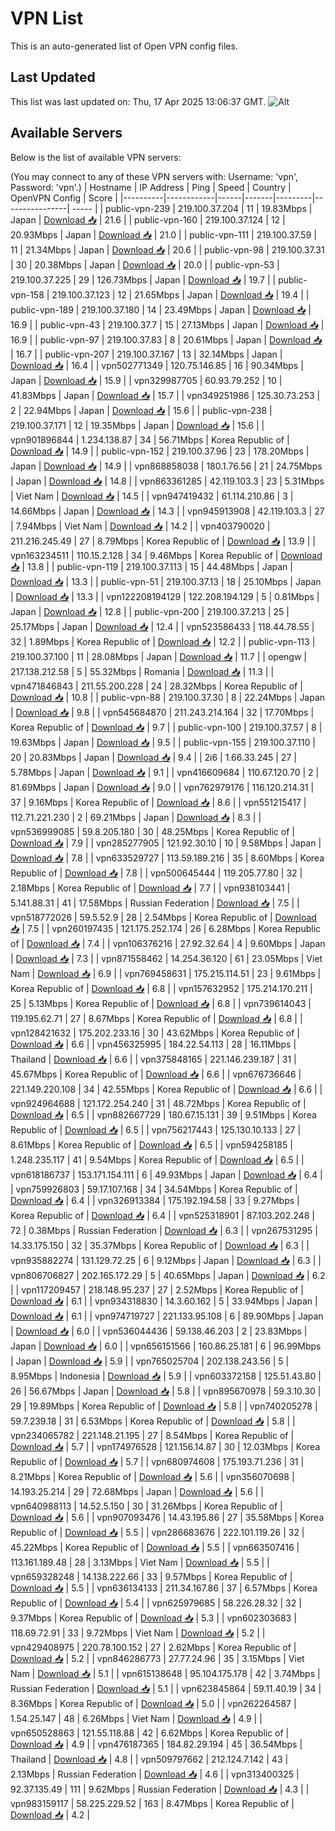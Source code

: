 # VPN List

This is an auto-generated list of Open VPN config files.

## Last Updated

This list was last updated on: Thu, 17 Apr 2025 13:06:37 GMT.
![Alt](https://repobeats.axiom.co/api/embed/186b98318ef1479477931607c1ad7d823f12451f.svg "Repobeats analytics image")

## Available Servers

Below is the list of available VPN servers:

(You may connect to any of these VPN servers with: Username: 'vpn', Password: 'vpn'.)
| Hostname | IP Address | Ping | Speed | Country | OpenVPN Config | Score |
|----------|------------|------|-------|---------|----------------| ----- |
| public-vpn-239 | 219.100.37.204 | 11 | 19.83Mbps | Japan | [Download 📥](./configs/server_0_JP.ovpn) | 21.6 |
| public-vpn-160 | 219.100.37.124 | 12 | 20.93Mbps | Japan | [Download 📥](./configs/server_1_JP.ovpn) | 21.0 |
| public-vpn-111 | 219.100.37.59 | 11 | 21.34Mbps | Japan | [Download 📥](./configs/server_2_JP.ovpn) | 20.6 |
| public-vpn-98 | 219.100.37.31 | 30 | 20.38Mbps | Japan | [Download 📥](./configs/server_3_JP.ovpn) | 20.0 |
| public-vpn-53 | 219.100.37.225 | 29 | 126.73Mbps | Japan | [Download 📥](./configs/server_4_JP.ovpn) | 19.7 |
| public-vpn-158 | 219.100.37.123 | 12 | 21.65Mbps | Japan | [Download 📥](./configs/server_5_JP.ovpn) | 19.4 |
| public-vpn-189 | 219.100.37.180 | 14 | 23.49Mbps | Japan | [Download 📥](./configs/server_6_JP.ovpn) | 16.9 |
| public-vpn-43 | 219.100.37.7 | 15 | 27.13Mbps | Japan | [Download 📥](./configs/server_7_JP.ovpn) | 16.9 |
| public-vpn-97 | 219.100.37.83 | 8 | 20.61Mbps | Japan | [Download 📥](./configs/server_8_JP.ovpn) | 16.7 |
| public-vpn-207 | 219.100.37.167 | 13 | 32.14Mbps | Japan | [Download 📥](./configs/server_9_JP.ovpn) | 16.4 |
| vpn502771349 | 120.75.146.85 | 16 | 90.34Mbps | Japan | [Download 📥](./configs/server_10_JP.ovpn) | 15.9 |
| vpn329987705 | 60.93.79.252 | 10 | 41.83Mbps | Japan | [Download 📥](./configs/server_11_JP.ovpn) | 15.7 |
| vpn349251986 | 125.30.73.253 | 2 | 22.94Mbps | Japan | [Download 📥](./configs/server_12_JP.ovpn) | 15.6 |
| public-vpn-238 | 219.100.37.171 | 12 | 19.35Mbps | Japan | [Download 📥](./configs/server_13_JP.ovpn) | 15.6 |
| vpn901896844 | 1.234.138.87 | 34 | 56.71Mbps | Korea Republic of | [Download 📥](./configs/server_14_KR.ovpn) | 14.9 |
| public-vpn-152 | 219.100.37.96 | 23 | 178.20Mbps | Japan | [Download 📥](./configs/server_15_JP.ovpn) | 14.9 |
| vpn868858038 | 180.1.76.56 | 21 | 24.75Mbps | Japan | [Download 📥](./configs/server_16_JP.ovpn) | 14.8 |
| vpn863361285 | 42.119.103.3 | 23 | 5.31Mbps | Viet Nam | [Download 📥](./configs/server_17_VN.ovpn) | 14.5 |
| vpn947419432 | 61.114.210.86 | 3 | 14.66Mbps | Japan | [Download 📥](./configs/server_18_JP.ovpn) | 14.3 |
| vpn945913908 | 42.119.103.3 | 27 | 7.94Mbps | Viet Nam | [Download 📥](./configs/server_19_VN.ovpn) | 14.2 |
| vpn403790020 | 211.216.245.49 | 27 | 8.79Mbps | Korea Republic of | [Download 📥](./configs/server_20_KR.ovpn) | 13.9 |
| vpn163234511 | 110.15.2.128 | 34 | 9.46Mbps | Korea Republic of | [Download 📥](./configs/server_21_KR.ovpn) | 13.8 |
| public-vpn-119 | 219.100.37.113 | 15 | 44.48Mbps | Japan | [Download 📥](./configs/server_22_JP.ovpn) | 13.3 |
| public-vpn-51 | 219.100.37.13 | 18 | 25.10Mbps | Japan | [Download 📥](./configs/server_23_JP.ovpn) | 13.3 |
| vpn122208194129 | 122.208.194.129 | 5 | 0.81Mbps | Japan | [Download 📥](./configs/server_24_JP.ovpn) | 12.8 |
| public-vpn-200 | 219.100.37.213 | 25 | 25.17Mbps | Japan | [Download 📥](./configs/server_25_JP.ovpn) | 12.4 |
| vpn523586433 | 118.44.78.55 | 32 | 1.89Mbps | Korea Republic of | [Download 📥](./configs/server_26_KR.ovpn) | 12.2 |
| public-vpn-113 | 219.100.37.100 | 11 | 28.08Mbps | Japan | [Download 📥](./configs/server_27_JP.ovpn) | 11.7 |
| opengw | 217.138.212.58 | 5 | 55.32Mbps | Romania | [Download 📥](./configs/server_28_RO.ovpn) | 11.3 |
| vpn471846843 | 211.55.200.228 | 24 | 28.32Mbps | Korea Republic of | [Download 📥](./configs/server_29_KR.ovpn) | 10.8 |
| public-vpn-88 | 219.100.37.30 | 8 | 22.24Mbps | Japan | [Download 📥](./configs/server_30_JP.ovpn) | 9.8 |
| vpn545684870 | 211.243.214.164 | 32 | 17.70Mbps | Korea Republic of | [Download 📥](./configs/server_31_KR.ovpn) | 9.7 |
| public-vpn-100 | 219.100.37.57 | 8 | 19.63Mbps | Japan | [Download 📥](./configs/server_32_JP.ovpn) | 9.5 |
| public-vpn-155 | 219.100.37.110 | 20 | 20.83Mbps | Japan | [Download 📥](./configs/server_33_JP.ovpn) | 9.4 |
| 2i6 | 1.66.33.245 | 27 | 5.78Mbps | Japan | [Download 📥](./configs/server_34_JP.ovpn) | 9.1 |
| vpn416609684 | 110.67.120.70 | 2 | 81.69Mbps | Japan | [Download 📥](./configs/server_35_JP.ovpn) | 9.0 |
| vpn762979176 | 116.120.214.31 | 37 | 9.16Mbps | Korea Republic of | [Download 📥](./configs/server_36_KR.ovpn) | 8.6 |
| vpn551215417 | 112.71.221.230 | 2 | 69.21Mbps | Japan | [Download 📥](./configs/server_37_JP.ovpn) | 8.3 |
| vpn536999085 | 59.8.205.180 | 30 | 48.25Mbps | Korea Republic of | [Download 📥](./configs/server_38_KR.ovpn) | 7.9 |
| vpn285277905 | 121.92.30.10 | 10 | 9.58Mbps | Japan | [Download 📥](./configs/server_39_JP.ovpn) | 7.8 |
| vpn633529727 | 113.59.189.216 | 35 | 8.60Mbps | Korea Republic of | [Download 📥](./configs/server_40_KR.ovpn) | 7.8 |
| vpn500645444 | 119.205.77.80 | 32 | 2.18Mbps | Korea Republic of | [Download 📥](./configs/server_41_KR.ovpn) | 7.7 |
| vpn938103441 | 5.141.88.31 | 41 | 17.58Mbps | Russian Federation | [Download 📥](./configs/server_42_RU.ovpn) | 7.5 |
| vpn518772026 | 59.5.52.9 | 28 | 2.54Mbps | Korea Republic of | [Download 📥](./configs/server_43_KR.ovpn) | 7.5 |
| vpn260197435 | 121.175.252.174 | 26 | 6.28Mbps | Korea Republic of | [Download 📥](./configs/server_44_KR.ovpn) | 7.4 |
| vpn106376216 | 27.92.32.64 | 4 | 9.60Mbps | Japan | [Download 📥](./configs/server_45_JP.ovpn) | 7.3 |
| vpn871558462 | 14.254.36.120 | 61 | 23.05Mbps | Viet Nam | [Download 📥](./configs/server_46_VN.ovpn) | 6.9 |
| vpn769458631 | 175.215.114.51 | 23 | 9.61Mbps | Korea Republic of | [Download 📥](./configs/server_47_KR.ovpn) | 6.8 |
| vpn157632952 | 175.214.170.211 | 25 | 5.13Mbps | Korea Republic of | [Download 📥](./configs/server_48_KR.ovpn) | 6.8 |
| vpn739614043 | 119.195.62.71 | 27 | 8.67Mbps | Korea Republic of | [Download 📥](./configs/server_49_KR.ovpn) | 6.8 |
| vpn128421632 | 175.202.233.16 | 30 | 43.62Mbps | Korea Republic of | [Download 📥](./configs/server_50_KR.ovpn) | 6.6 |
| vpn456325995 | 184.22.54.113 | 28 | 16.11Mbps | Thailand | [Download 📥](./configs/server_51_TH.ovpn) | 6.6 |
| vpn375848165 | 221.146.239.187 | 31 | 45.67Mbps | Korea Republic of | [Download 📥](./configs/server_52_KR.ovpn) | 6.6 |
| vpn676736646 | 221.149.220.108 | 34 | 42.55Mbps | Korea Republic of | [Download 📥](./configs/server_53_KR.ovpn) | 6.6 |
| vpn924964688 | 121.172.254.240 | 31 | 48.72Mbps | Korea Republic of | [Download 📥](./configs/server_54_KR.ovpn) | 6.5 |
| vpn882667729 | 180.67.15.131 | 39 | 9.51Mbps | Korea Republic of | [Download 📥](./configs/server_55_KR.ovpn) | 6.5 |
| vpn756217443 | 125.130.10.133 | 27 | 8.61Mbps | Korea Republic of | [Download 📥](./configs/server_56_KR.ovpn) | 6.5 |
| vpn594258185 | 1.248.235.117 | 41 | 9.54Mbps | Korea Republic of | [Download 📥](./configs/server_57_KR.ovpn) | 6.5 |
| vpn618186737 | 153.171.154.111 | 6 | 49.93Mbps | Japan | [Download 📥](./configs/server_58_JP.ovpn) | 6.4 |
| vpn759926803 | 59.17.107.168 | 34 | 34.54Mbps | Korea Republic of | [Download 📥](./configs/server_59_KR.ovpn) | 6.4 |
| vpn326913384 | 175.192.194.58 | 33 | 9.27Mbps | Korea Republic of | [Download 📥](./configs/server_60_KR.ovpn) | 6.4 |
| vpn525318901 | 87.103.202.248 | 72 | 0.38Mbps | Russian Federation | [Download 📥](./configs/server_61_RU.ovpn) | 6.3 |
| vpn267531295 | 14.33.175.150 | 32 | 35.37Mbps | Korea Republic of | [Download 📥](./configs/server_62_KR.ovpn) | 6.3 |
| vpn935882274 | 131.129.72.25 | 6 | 9.12Mbps | Japan | [Download 📥](./configs/server_63_JP.ovpn) | 6.3 |
| vpn806706827 | 202.165.172.29 | 5 | 40.65Mbps | Japan | [Download 📥](./configs/server_64_JP.ovpn) | 6.2 |
| vpn117209457 | 218.148.95.237 | 27 | 2.52Mbps | Korea Republic of | [Download 📥](./configs/server_65_KR.ovpn) | 6.1 |
| vpn934318830 | 14.3.60.162 | 5 | 33.94Mbps | Japan | [Download 📥](./configs/server_66_JP.ovpn) | 6.1 |
| vpn974719727 | 221.133.95.108 | 6 | 89.90Mbps | Japan | [Download 📥](./configs/server_67_JP.ovpn) | 6.0 |
| vpn536044436 | 59.138.46.203 | 2 | 23.83Mbps | Japan | [Download 📥](./configs/server_68_JP.ovpn) | 6.0 |
| vpn656151566 | 160.86.25.181 | 6 | 96.99Mbps | Japan | [Download 📥](./configs/server_69_JP.ovpn) | 5.9 |
| vpn765025704 | 202.138.243.56 | 5 | 8.95Mbps | Indonesia | [Download 📥](./configs/server_70_ID.ovpn) | 5.9 |
| vpn603372158 | 125.51.43.80 | 26 | 56.67Mbps | Japan | [Download 📥](./configs/server_71_JP.ovpn) | 5.8 |
| vpn895670978 | 59.3.10.30 | 29 | 19.89Mbps | Korea Republic of | [Download 📥](./configs/server_72_KR.ovpn) | 5.8 |
| vpn740205278 | 59.7.239.18 | 31 | 6.53Mbps | Korea Republic of | [Download 📥](./configs/server_73_KR.ovpn) | 5.8 |
| vpn234065782 | 221.148.21.195 | 27 | 8.54Mbps | Korea Republic of | [Download 📥](./configs/server_74_KR.ovpn) | 5.7 |
| vpn174976528 | 121.156.14.87 | 30 | 12.03Mbps | Korea Republic of | [Download 📥](./configs/server_75_KR.ovpn) | 5.7 |
| vpn680974608 | 175.193.71.236 | 31 | 8.21Mbps | Korea Republic of | [Download 📥](./configs/server_76_KR.ovpn) | 5.6 |
| vpn356070698 | 14.193.25.214 | 29 | 72.68Mbps | Japan | [Download 📥](./configs/server_77_JP.ovpn) | 5.6 |
| vpn640988113 | 14.52.5.150 | 30 | 31.26Mbps | Korea Republic of | [Download 📥](./configs/server_78_KR.ovpn) | 5.6 |
| vpn907093476 | 14.43.195.86 | 27 | 35.58Mbps | Korea Republic of | [Download 📥](./configs/server_79_KR.ovpn) | 5.5 |
| vpn286683676 | 222.101.119.26 | 32 | 45.22Mbps | Korea Republic of | [Download 📥](./configs/server_80_KR.ovpn) | 5.5 |
| vpn663507416 | 113.161.189.48 | 28 | 3.13Mbps | Viet Nam | [Download 📥](./configs/server_81_VN.ovpn) | 5.5 |
| vpn659328248 | 14.138.222.66 | 33 | 9.57Mbps | Korea Republic of | [Download 📥](./configs/server_82_KR.ovpn) | 5.5 |
| vpn636134133 | 211.34.167.86 | 37 | 6.57Mbps | Korea Republic of | [Download 📥](./configs/server_83_KR.ovpn) | 5.4 |
| vpn625979685 | 58.226.28.32 | 32 | 9.37Mbps | Korea Republic of | [Download 📥](./configs/server_84_KR.ovpn) | 5.3 |
| vpn602303683 | 118.69.72.91 | 33 | 9.72Mbps | Viet Nam | [Download 📥](./configs/server_85_VN.ovpn) | 5.2 |
| vpn429408975 | 220.78.100.152 | 27 | 2.62Mbps | Korea Republic of | [Download 📥](./configs/server_86_KR.ovpn) | 5.2 |
| vpn846286773 | 27.77.24.96 | 35 | 3.15Mbps | Viet Nam | [Download 📥](./configs/server_87_VN.ovpn) | 5.1 |
| vpn615138648 | 95.104.175.178 | 42 | 3.74Mbps | Russian Federation | [Download 📥](./configs/server_88_RU.ovpn) | 5.1 |
| vpn623845864 | 59.11.40.19 | 34 | 8.36Mbps | Korea Republic of | [Download 📥](./configs/server_89_KR.ovpn) | 5.0 |
| vpn262264587 | 1.54.25.147 | 48 | 6.26Mbps | Viet Nam | [Download 📥](./configs/server_90_VN.ovpn) | 4.9 |
| vpn650528863 | 121.55.118.88 | 42 | 6.62Mbps | Korea Republic of | [Download 📥](./configs/server_91_KR.ovpn) | 4.9 |
| vpn476187365 | 184.82.29.194 | 45 | 36.54Mbps | Thailand | [Download 📥](./configs/server_92_TH.ovpn) | 4.8 |
| vpn509797662 | 212.124.7.142 | 43 | 2.13Mbps | Russian Federation | [Download 📥](./configs/server_93_RU.ovpn) | 4.6 |
| vpn313400325 | 92.37.135.49 | 111 | 9.62Mbps | Russian Federation | [Download 📥](./configs/server_94_RU.ovpn) | 4.3 |
| vpn983159117 | 58.225.229.52 | 163 | 8.47Mbps | Korea Republic of | [Download 📥](./configs/server_95_KR.ovpn) | 4.2 |
